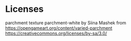 # Licenses

parchment texture parchment-white by Siina Mashek
from https://opengameart.org/content/varied-parchment
https://creativecommons.org/licenses/by-sa/3.0/

